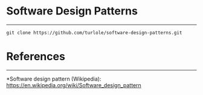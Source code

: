 # Software Design Patterns
* * *

```
git clone https://github.com/turlole/software-design-patterns.git
```

# References
* * *
*Software design pattern (Wikipedia): https://en.wikipedia.org/wiki/Software_design_pattern
